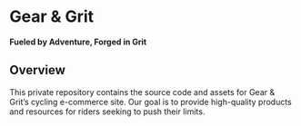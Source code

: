 # Gear & Grit  
**Fueled by Adventure, Forged in Grit**

## Overview
This private repository contains the source code and assets for Gear & Grit’s cycling e-commerce site. Our goal is to provide high-quality products and resources for riders seeking to push their limits.
